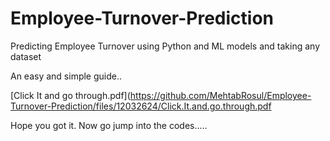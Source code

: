 # Employee-Turnover-Prediction
Predicting Employee Turnover using Python and ML models and taking any dataset 

An easy and simple guide..

[Click It and go through.pdf](https://github.com/MehtabRosul/Employee-Turnover-Prediction/files/12032624/Click.It.and.go.through.pdf

Hope you got it.
Now go jump into the codes.....

